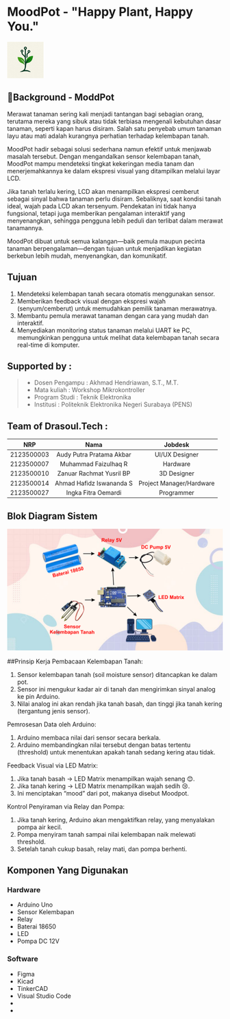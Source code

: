 # MoodPot - "Happy Plant, Happy You."

<img src="https://github.com/audyakbar4/SafeGuard-Nano/blob/main/Assets/brandinglogo.jpg" width="85" height="85">

## 🌱Background - ModdPot
Merawat tanaman sering kali menjadi tantangan bagi sebagian orang, terutama mereka yang sibuk atau tidak terbiasa mengenali kebutuhan dasar tanaman, seperti kapan harus disiram. Salah satu penyebab umum tanaman layu atau mati adalah kurangnya perhatian terhadap kelembapan tanah.

MoodPot hadir sebagai solusi sederhana namun efektif untuk menjawab masalah tersebut. Dengan mengandalkan sensor kelembapan tanah, MoodPot mampu mendeteksi tingkat kekeringan media tanam dan menerjemahkannya ke dalam ekspresi visual yang ditampilkan melalui layar LCD.

Jika tanah terlalu kering, LCD akan menampilkan ekspresi cemberut sebagai sinyal bahwa tanaman perlu disiram. Sebaliknya, saat kondisi tanah ideal, wajah pada LCD akan tersenyum. Pendekatan ini tidak hanya fungsional, tetapi juga memberikan pengalaman interaktif yang menyenangkan, sehingga pengguna lebih peduli dan terlibat dalam merawat tanamannya.

MoodPot dibuat untuk semua kalangan—baik pemula maupun pecinta tanaman berpengalaman—dengan tujuan untuk menjadikan kegiatan berkebun lebih mudah, menyenangkan, dan komunikatif.

## Tujuan
1. Mendeteksi kelembapan tanah secara otomatis menggunakan sensor.
2. Memberikan feedback visual dengan ekspresi wajah (senyum/cemberut) untuk memudahkan pemilik tanaman merawatnya.
3. Membantu pemula merawat tanaman dengan cara yang mudah dan interaktif.
4. Menyediakan monitoring status tanaman melalui UART ke PC, memungkinkan pengguna untuk melihat data kelembapan tanah secara real-time di komputer.

## Supported by :
>- Dosen Pengampu : Akhmad Hendriawan, S.T., M.T.
>- Mata kuliah : Workshop Mikrokontroller
>- Program Studi : Teknik Elektronika
>- Institusi : Politeknik Elektronika Negeri Surabaya (PENS)

## Team of Drasoul.Tech :
|      NRP      |       Nama      |    Jobdesk    |
| :-----------:|:----------------:| :------------:|
|2123500003|Audy Putra Pratama Akbar|UI/UX Designer|
|2123500007|Muhammad Faizulhaq R|Hardware|
|2123500010|Zanuar Rachmat Yusril BP|3D Designer|
|2123500014|Ahmad Hafidz Iswananda S|Project Manager/Hardware|
|2123500027|Ingka Fitra Oemardi|Programmer|


## Blok Diagram Sistem
<img src="https://github.com/audyakbar4/SafeGuard-Nano/blob/main/Assets/blok-sistem.png">

##Prinsip Kerja
Pembacaan Kelembapan Tanah:
1. Sensor kelembapan tanah (soil moisture sensor) ditancapkan ke dalam pot.
2. Sensor ini mengukur kadar air di tanah dan mengirimkan sinyal analog ke pin Arduino.
3. Nilai analog ini akan rendah jika tanah basah, dan tinggi jika tanah kering (tergantung jenis sensor).

Pemrosesan Data oleh Arduino:
1. Arduino membaca nilai dari sensor secara berkala.
2. Arduino membandingkan nilai tersebut dengan batas tertentu (threshold) untuk menentukan apakah tanah sedang kering atau tidak.

Feedback Visual via LED Matrix:
1. Jika tanah basah → LED Matrix menampilkan wajah senang 😊.
2. Jika tanah kering → LED Matrix menampilkan wajah sedih 😢.
3. Ini menciptakan “mood” dari pot, makanya disebut Moodpot.

Kontrol Penyiraman via Relay dan Pompa:
1. Jika tanah kering, Arduino akan mengaktifkan relay, yang menyalakan pompa air kecil.
2. Pompa menyiram tanah sampai nilai kelembapan naik melewati threshold.
3. Setelah tanah cukup basah, relay mati, dan pompa berhenti.

## Komponen Yang Digunakan

### Hardware
- Arduino Uno
- Sensor Kelembapan
- Relay
- Baterai 18650
- LED
- Pompa DC 12V


### Software
- Figma
- Kicad
- TinkerCAD
- Visual Studio Code
- 
- 



